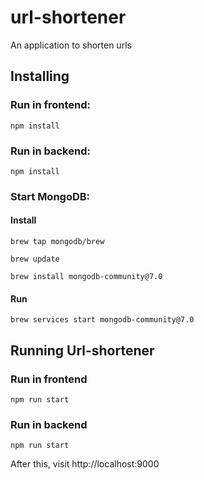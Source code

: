 # url-shortener
An application to shorten urls

## Installing

### Run in frontend:

`npm install` 

### Run in backend: 

`npm install` 


### Start MongoDB:

#### Install
`brew tap mongodb/brew`

`brew update`

`brew install mongodb-community@7.0`

#### Run
`brew services start mongodb-community@7.0`


## Running Url-shortener

### Run in frontend

`npm run start`

### Run in backend

`npm run start`

After this, visit http://localhost:9000

